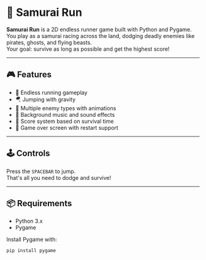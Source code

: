 # 🥷 Samurai Run

**Samurai Run** is a 2D endless runner game built with Python and Pygame.  
You play as a samurai racing across the land, dodging deadly enemies like pirates, ghosts, and flying beasts.  
Your goal: survive as long as possible and get the highest score!

---

## 🎮 Features

- 🏃 Endless running gameplay  
- 🪂 Jumping with gravity  
- 👹 Multiple enemy types with animations  
- 🎵 Background music and sound effects  
- 🧮 Score system based on survival time  
- 🛑 Game over screen with restart support

---

## 🕹️ Controls

Press the `SPACEBAR` to jump.  
That's all you need to dodge and survive!

---

## 📦 Requirements

- Python 3.x  
- Pygame

Install Pygame with:

```bash
pip install pygame
